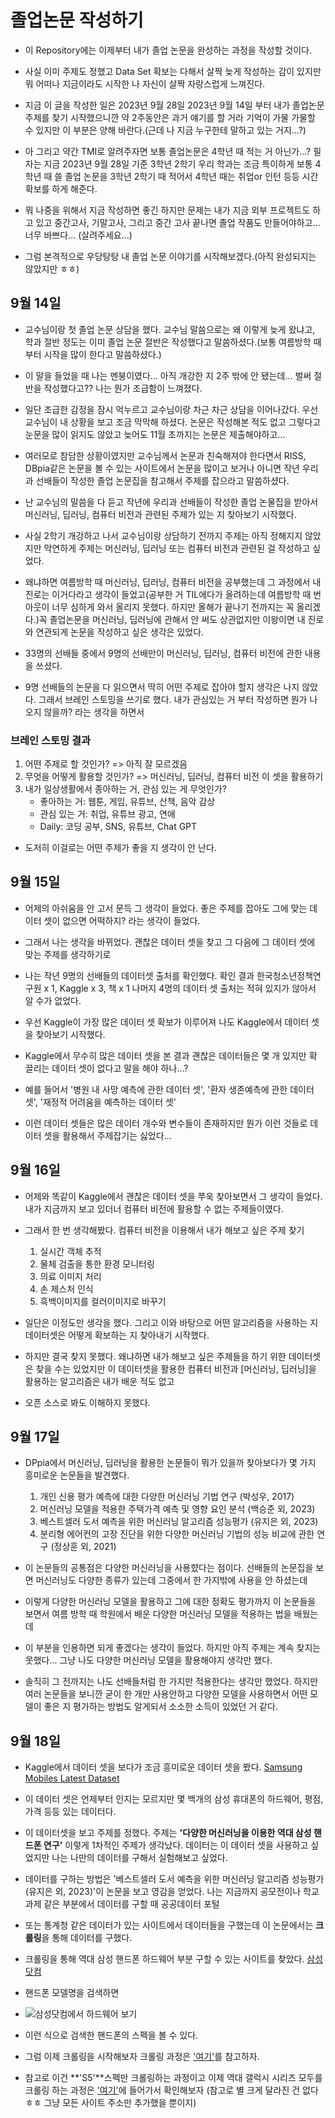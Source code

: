 # 졸업논문 작성하기

* 이 Repository에는 이제부터 내가 졸업 논문을 완성하는 과정을 작성할 것이다.
 
* 사실 이미 주제도 정했고 Data Set 확보는 다해서 살짝 늦게 작성하는 감이 있지만 뭐 어떠나 지금이라도 시작한 나 자신이 살짝 자랑스럽게 느껴진다.
* 지금 이 글을 작성한 일은 2023년 9월 28일 2023년 9월 14일 부터 내가 졸업논문 주제를 찾기 시작했으니깐 약 2주동안은 과거 얘기를 할 거라 기억이 가물 가물할 수 있지만 이 부분은 양해 바란다.(근데 나 지금 누구한테 말하고 있는 거지...?)
* 아 그리고 약간 TMI로 알려주자면 보통 졸업논문은 4학년 때 적는 거 아닌가...? 필자는 지금 2023년 9월 28일 기준 3학년 2학기 우리 학과는 조금 특이하게 보통 4학년 때 쓸 졸업 논문을 3학년 2학기 때 적어서 4학년 때는 취업or 인턴 등등 시간 확보를 하게 해준다.
* 뭐 나중을 위해서 지금 작성하면 좋긴 하지만 문제는 내가 지금 외부 프로젝트도 하고 있고 중간고사, 기말고사, 그리고 중간 고사 끝나면 졸업 작품도 만들어야하고... 너무 바쁘다... (살려주세요...)
* 그럼 본격적으로 우당탕탕 내 졸업 논문 이야기를 시작해보겠다.(아직 완성되지는 않았지만 ㅎㅎ)




## 9월 14일

* 교수님이랑 첫 졸업 논문 상담을 했다. 교수님 말씀으로는 왜 이렇게 늦게 왔냐고, 학과 절반 정도는 이미 졸업 논문 절반은 작성했다고 말씀하셨다.(보통 여름방학 때 부터 시작을 많이 한다고 말씀하셨다.)
  
* 이 말을 들었을 때 나는 멘붕이였다... 아직 개강한 지 2주 밖에 안 됐는데... 벌써 절반을 작성했다고?? 나는 뭔가 조급함이 느껴졌다.
* 일단 조급한 감정을 잠시 억누르고 교수님이랑 차근 차근 상담을 이어나갔다. 우선 교수님이 내 상황을 보고 조금 막막해 하셨다. 논문은 작성해본 적도 없고 그렇다고 눈문을 많이 읽지도 않았고 늦어도 11월 초까지는 논문은 제출해야하고...
* 여러모로 참담한 상황이였지만 교수님께서 논문과 친숙해져야 한다면서 RISS, DBpia같은 논문을 볼 수 있는 사이트에서 논문을 많이고 보거나 아니면 작년 우리과 선배들이 작성한 졸업 논문집을 참고해서 주제를 잡으라고 말씀하셨다.
* 난 교수님의 말씀을 다 듣고 작년에 우리과 선배들이 작성한 졸업 논물집을 받아서 머신러닝, 딥러닝, 컴퓨터 비전과 관련된 주제가 있는 지 찾아보기 시작했다.
* 사실 2학기 개강하고 나서 교수님이랑 상담하기 전까지 주제는 아직 정해지지 않았지만 막연하게 주제는 머신러닝, 딥러닝 또는 컴퓨터 비전과 관련된 걸 작성하고 싶었다. 
* 왜냐하면 여름방학 때 머신러닝, 딥러닝, 컴퓨터 비전을 공부했는데 그 과정에서 내 진로는 이거다라고 생각이 들었고(공부한 거 TIL에다가 올려하는데 여름방학 때 번아웃이 너무 심하게 와서 올리지 못했다. 하지만 올해가 끝나기 전까지는 꼭 올리겠다.)꼭 졸업논문을 머신러닝, 딥러닝에 관해서 안 써도 상관없지만 이왕이면 내 진로와 연관되게 논문을 작성하고 싶은 생각은 있었다.
* 33명의 선배들 중에서 9명의 선배만이 머신러닝, 딥러닝, 컴퓨터 비전에 관한 내용을 쓰셨다.
* 9명 선배들의 논문을 다 읽으면서 딱히 어떤 주제로 잡아야 할지 생각은 나지 않았다. 그래서 브레인 스토밍을 쓰기로 했다. 내가 관심있는 거 부터 작성하면 뭔가 나오지 않을까? 라는 생각을 하면서
### 브레인 스토밍 결과
1. 어떤 주제로 할 것인가?
=> 아직 잘 모르겠음
2. 무엇을 어떻게 활용할 것인가?
=> 머신러닝, 딥러닝, 컴퓨터 비전 이 셋을 활용하기
3. 내가 일상생활에서 종아하는 거, 관심 있는 게 무엇인가?
    * 좋아하는 거: 웹툰, 게임, 유튜브, 산책, 음악 감상
    * 관심 있는 거: 취업, 유튜브 광고, 연애
    * Daily: 코딩 공부, SNS, 유튜브, Chat GPT

* 도저히 이걸로는 어떤 주제가 좋을 지 생각이 안 난다.

## 9월 15일
* 어제의 아쉬움을 안 고서 문득 그 생각이 들었다. 좋은 주제를 잡아도 그에 맞는 데이터 셋이 없으면 어떡하지? 라는 생각이 들었다.
  
* 그래서 나는 생각을 바뀌었다. 괜찮은 데이터 셋을 찾고 그 다음에 그 데이터 셋에 맞는 주제를 생각하기로
* 나는 작년 9명의 선배들의 데이터셋 출처를 확인했다. 확인 결과 한국청소년정책연구원 x 1, Kaggle x 3, 책 x 1 나머지 4명의 데이터 셋 출처는 적혀 있지가 않아서 알 수가 없었다.
* 우선 Kaggle이 가장 많은 데이터 셋 확보가 이루어져 나도 Kaggle에서 데이터 셋을 찾아보기 시작했다.
* Kaggle에서 무수히 많은 데이터 셋을 본 결과 괜찮은 데이터들은 몇 개 있지만 확 끌리는 데이터 셋이 없다고 말을 해야 하나...?
* 예를 들어서 '병원 내 사망 예측에 관한 데이터 셋', '환자 생존예측에 관한 데이터 셋', '재정적 어려움을 예측하는 데이터 셋'
* 이런 데이터 셋들은 많은 데이터 개수와 변수들이 존재하지만 뭔가 이런 것들로 데이터 셋을 활용해서 주제잡기는 싫었다...

## 9월 16일
* 어제와 똑같이 Kaggle에서 괜찮은 데이터 셋을 쭈욱 찾아보면서 그 생각이 들었다. 내가 지금까지 보고 있더너 컴퓨터 비전에 활용할 수 없는 주제들이였다.
  
* 그래서 한 번 생각해봤다. 컴퓨터 비전을 이용해서 내가 해보고 싶은 주제 찾기
  1. 실시간 객체 추적
  2. 물체 검출을 통한 환경 모니터링
  3. 의료 이미지 처리
  4. 손 제스처 인식
  5. 흑백이미지를 컬러이미지로 바꾸기
* 일단은 이정도만 생각을 했다. 그리고 이와 바탕으로 어떤 알고리즘을 사용하는 지 데이터셋은 어떻게 확보하는 지 찾아내기 시작했다.
* 하지만 결국 찾지 못했다. 왜냐하면 내가 해보고 싶은 주제들을 하기 위한 데이터셋은 찾을 수는 있었지만 이 데이터셋을 활용한 컴퓨터 비전과 [머신러닝, 딥러닝]을 활용하는 알고리즘은 내가 배운 적도 없고
* 오픈 소스로 봐도 이해하지 못했다.


## 9월 17일
* DPpia에서 머신러닝, 딥러닝을 활용한 논문들이 뭐가 있을까 찾아보다가 몇 가지 흥미로운 논문들을 발견했다.
  
  1. 개인 신용 평가 예측에 대한 다양한 머신러닝 기법 연구 (박성우, 2017)
  2. 머신러닝 모델을 적용한 주택가격 예측 및 영향 요인 분석 (백승준 외, 2023)
  3. 베스트셀러 도서 예측을 위한 머신러닝 알고리즘 성능평가 (유지은 외, 2023)
  4. 분리형 에어컨의 고장 진단을 위한 다양한 머신러닝 기법의 성능 비교에 관한 연구 (정상훈 외, 2021)
* 이 논문들의 공통점은 다양한 머신러닝을 사용햤다는 점이다. 선배들의 논문집을 보면 머신러닝도 다양한 종류가 있는데 그중에서 한 가지밖에 사용을 안 하셨는데
* 이렇게 다양한 머신러닝 모델을 활용하고 그에 대한 정확도 평가까지 이 논문들을 보면서 여름 방학 때 학원에서 배운 다양한 머신러닝 모델을 적용하는 법을 배웠는 데
* 이 부분을 인용하면 되게 좋겠다는 생각이 들었다. 하지만 아직 주제는 계속 찾지는 못했다... 그냥 나도 다양한 머신러닝 모델을 활용해야지 생각만 했다.
* 솔직히 그 전까지는 나도 선배들처럼 한 가지만 적용한다는 생각만 했었다. 하지만 여러 논문들을 보니깐 굳이 한 개만 사용안하고 다양한 모델을 사용하면서 어떤 모델이 좋은 지 평가하는 방법도 알게되서 소소한 소득이 있었던 거 같다.

## 9월 18일
* Kaggle에서 데이터 셋을 보다가 조금 흥미로운 데이터 셋을 봤다. [Samsung Mobiles Latest Dataset](https://www.kaggle.com/datasets/gyanprakashkushwaha/samsung-mobiles-latest-dataset/data)
  
* 이 데이터 셋은 언제부터 인지는 모르지만 몇 백개의 삼성 휴대폰의 하드웨어, 평점, 가격 등등 있는 데이터다.
* 이 데이터셋을 보고 주제를 정했다. 주제는 **'다양한 머신러닝을 이용한 역대 삼성 핸드폰 연구'** 이렇게 1차적인 주제가 생각났다. 데이터는 이 데이터 셋을 사용하고 싶었지만 나는 나만의 데이터를 구해서 실험해보고 싶었다.
* 데이터를 구하는 방법은 '베스트셀러 도서 예측을 위한 머신러닝 알고리즘 성능평가 (유지은 외, 2023)'이 논문을 보고 영감을 얻었다. 나는 지금까지 공모전이나 학교 과제 같은 부분에서 데이터를 구할 때 공공데이터 포털
* 또는 통계청 같은 데이터가 있는 사이트에서 데이터들을 구했는데 이 논문에서는 **크롤링**을 통해 데이터를 구했다.
* 크롤링을 통해 역대 삼성 핸드폰 하드웨어 부분 구할 수 있는 사이트를 찾았다. [삼성 닷컴](https://www.samsung.com/sec/smartphones/all-smartphones/?galaxy-z&cid=sec_paid_ppc_google_f2h23_ecommerce_searchad_text_pf_%EC%82%BC%EC%84%B1%EB%8B%B7%EC%BB%B4_pfm&utm_source=google&utm_medium=searchad&utm_campaign=f2h23&utm_term=%EC%82%BC%EC%84%B1%EB%8B%B7%EC%BB%B4&_AT=000202C801AD0371C87D&gad=1&gclid=CjwKCAjwyNSoBhA9EiwA5aYlbwjDP2ZChMcuY9ZqdNB-QbJF_IJBy6jsNtcvtaAMkCP-r9i6A_4-iBoCE8wQAvD_BwE)
* 핸드폰 모델명을 검색하면
* ![삼성닷컴에서 하드웨어 보기](https://github.com/Anjinhyoung/Graduation_Thesis/assets/117788976/8e9f2a7c-e115-4ceb-a54f-2c921ba306f6)
* 이런 식으로 검색한 핸드폰의 스펙을 볼 수 있다.
* 그럼 이제 크롤링을 시작해보자 크롤링 과정은 ['여기'](https://github.com/Anjinhyoung/Graduation_Thesis/blob/main/%ED%81%AC%EB%A1%A4%EB%A7%81/%EC%82%BC%EC%84%B1%EB%8B%B7%EC%BB%B4_%ED%81%AC%EB%A1%A4%EB%A7%81.ipynb)를 참고하자.
* 참고로 이건 **'S5'**스펙만 크롤링하는 과정이고 이제 역대 갤럭시 시리즈 모두를 크롤링 하는 과정은 ['여기']()에 들어가서 확인해보자 (참고로 별 크게 달라진 건 없다 ㅎㅎ 그냥 모든 사이트 주소만 추가했을 뿐이지)

